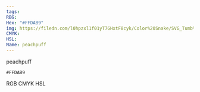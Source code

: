 ```yaml
---
tags:
RBG:
Hex: "#FFDAB9"
img: https://filedn.com/l0hpzxl1f01yT7GHxtF8cyk/Color%20Snake/SVG_Tumb%20Mass%20No%20Name/#FFDAB9.svg
CMYK:
HSL:
Name: peachpuff
---
```

peachpuff
```palette
#FFDAB9
```
RGB
CMYK
HSL